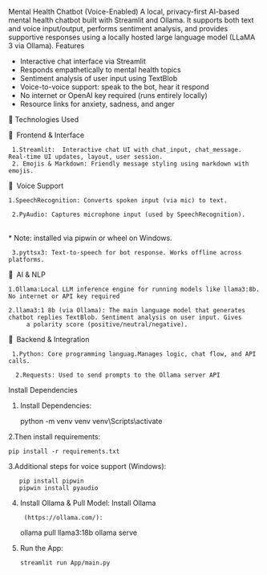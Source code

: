 Mental Health Chatbot (Voice-Enabled)
        A local, privacy-first AI-based mental health chatbot built with Streamlit and Ollama. It supports both text and voice input/output, performs sentiment analysis, and provides supportive responses using a locally hosted large language model (LLaMA 3 via Ollama).
Features
  * Interactive chat interface via Streamlit
  * Responds empathetically to mental health topics
  * Sentiment analysis of user input using TextBlob
  * Voice-to-voice support: speak to the bot, hear it respond
  * No internet or OpenAI key required (runs entirely locally)
  * Resource links for anxiety, sadness, and anger

🧰 Technologies Used

🔹 Frontend & Interface
    
     1.Streamlit:  Interactive chat UI with chat_input, chat_message. Real-time UI updates, layout, user session.
     2. Emojis & Markdown: Friendly message styling using markdown with emojis.

🔹 Voice Support
    
    1.SpeechRecognition: Converts spoken input (via mic) to text.
     
     2.PyAudio: Captures microphone input (used by SpeechRecognition).
    
       * Note: installed via pipwin or wheel on Windows.
  
     3.pyttsx3: Text-to-speech for bot response. Works offline across platforms.

🔹 AI & NLP
    
    1.Ollama:Local LLM inference engine for running models like llama3:8b. No internet or API key required
   
    2.llama3:1 8b (via Ollama): The main language model that generates chatbot replies TextBlob. Sentiment analysis on user input. Gives 
         a polarity score (positive/neutral/negative).

🔹 Backend & Integration
    
     1.Python: Core programming languag.Manages logic, chat flow, and API calls.
     
      2.Requests: Used to send prompts to the Ollama server API
 

Install Dependencies
1. Install Dependencies:

     python -m venv venv
      venv\\Scripts\\activate

2.Then install requirements:
    
    pip install -r requirements.txt

3.Additional steps for voice support (Windows):
      
       pip install pipwin
       pipwin install pyaudio

4. Install Ollama & Pull Model:
    Install Ollama

        (https://ollama.com/):
     ollama pull llama3:18b
     ollama serve

5. Run the App:

       streamlit run App/main.py








